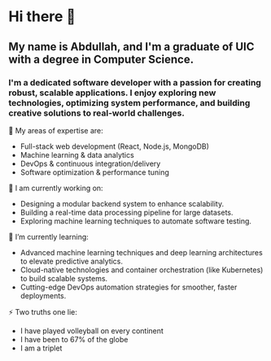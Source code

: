 # Hi there 👋
## My name is Abdullah, and I'm a graduate of UIC with a degree in Computer Science. 
### I'm a dedicated software developer with a passion for creating robust, scalable applications. I enjoy exploring new technologies, optimizing system performance, and building creative solutions to real-world challenges.

🌟 My areas of expertise are:
- Full-stack web development (React, Node.js, MongoDB)
- Machine learning & data analytics
- DevOps & continuous integration/delivery
- Software optimization & performance tuning

🔭 I am currently working on:
- Designing a modular backend system to enhance scalability.
- Building a real-time data processing pipeline for large datasets.
- Exploring machine learning techniques to automate software testing.

🌱 I’m currently learning:
- Advanced machine learning techniques and deep learning architectures to elevate predictive analytics.
- Cloud-native technologies and container orchestration (like Kubernetes) to build scalable systems.
- Cutting-edge DevOps automation strategies for smoother, faster deployments.

⚡ Two truths one lie:
- I have played volleyball on every continent
- I have been to 67% of the globe
- I am a triplet

<!--
**AbdullahHajIbrahim/AbdullahHajIbrahim** is a ✨ _special_ ✨ repository because its `README.md` (this file) appears on your GitHub profile.

Here are some ideas to get you started:

- 🔭 I’m currently working on ...
- 🌱 I’m currently learning ...
- 👯 I’m looking to collaborate on ...
- 🤔 I’m looking for help with ...
- 💬 Ask me about ...
- 📫 How to reach me: ...
- 😄 Pronouns: ...
- ⚡ Fun fact: ...
-->
